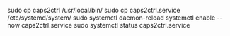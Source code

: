 

sudo cp caps2ctrl /usr/local/bin/
sudo cp caps2ctrl.service /etc/systemd/system/
sudo systemctl daemon-reload
systemctl enable --now caps2ctrl.service 
sudo systemctl status caps2ctrl.service
